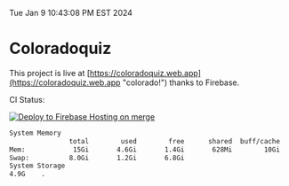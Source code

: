 Tue Jan  9 10:43:08 PM EST 2024

# Coloradoquiz


This project is live at [https://coloradoquiz.web.app](https://coloradoquiz.web.app "colorado!") thanks to Firebase.

CI Status: 

[![Deploy to Firebase Hosting on merge](https://github.com/teamkushal/coloradoquiz/actions/workflows/firebase-hosting-merge.yml/badge.svg)](https://github.com/teamkushal/coloradoquiz/actions/workflows/firebase-hosting-merge.yml)

```bash
System Memory
               total        used        free      shared  buff/cache   available
Mem:            15Gi       4.6Gi       1.4Gi       628Mi        10Gi        10Gi
Swap:          8.0Gi       1.2Gi       6.8Gi
System Storage
4.9G	.
```
```bash
